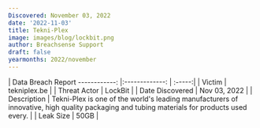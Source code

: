 ```yaml
---
Discovered: November 03, 2022
date: '2022-11-03'
title: Tekni-Plex
image: images/blog/lockbit.png
author: Breachsense Support
draft: false
yearmonths: 2022/november
---
```



| Data Breach Report
------------:     |:-------------:    | :-----:|
| Victim      | tekniplex.be      | 
| Threat Actor      | LockBit      | 
| Date Discovered      | Nov 03, 2022      | 
| Description      | Tekni-Plex is one of the world's leading manufacturers of innovative, high quality packaging and tubing materials for products used every.      | 
| Leak Size      | 50GB      | 

